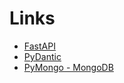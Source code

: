 # Links

* [FastAPI](https://fastapi.tiangolo.com/tutorial/first-steps/)
* [PyDantic](https://pydantic-docs.helpmanual.io/)
* [PyMongo - MongoDB](https://pymongo.readthedocs.io/en/stable/api/pymongo/index.html)